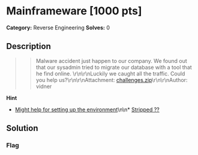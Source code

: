 # Mainframeware [1000 pts]

**Category:** Reverse Engineering
**Solves:** 0

## Description
>> Malware accident just happen to our company. We found out that our sysadmin tried to migrate our database with a tool that he find online. \r\n\r\nLuckily we caught all the traffic. Could you help us?\r\n\r\nAttachment: [challenges.zip](https://drive.google.com/file/d/1Npj2BjRsjRTt_uUzvLlGJsayP7_DJ-Js/view?usp=share_link)\r\n\r\nAuthor: vidner

**Hint**
* [Might help for setting up the environment](https://www.stereolabs.com/docs/docker/building-arm-container-on-x86/)\n\n* [Stripped ??](https://github.com/mandiant/GoReSym)

## Solution

### Flag

